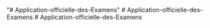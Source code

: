 "# Application-officielle-des-Examens" 
#   A p p l i c a t i o n - o f f i c i e l l e - d e s - E x a m e n s  
 # Application-officielle-des-Examens
